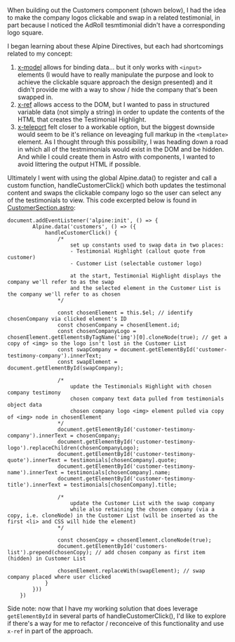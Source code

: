 When building out the Customers component (shown below), I had the idea to make the company logos clickable and swap in a related testimonial, in part because I noticed the AdRoll tesmtimonial didn't have a corresponding logo square.

I began learning about these Alpine Directives, but each had shortcomings related to my concept:

1. [x-model](https://alpinejs.dev/directives/model) allows for binding data... but it only works with `<input>` elements (I would have to really manipulate the purpose and look to achieve the clickable square approach the design presented) and it didn't provide me with a way to show / hide the company that's been swapped in.
2. [x-ref](https://alpinejs.dev/directives/ref) allows access to the DOM, but I wanted to pass in structured variable data (not simply a string) in order to update the contents of the HTML that creates the Testimonial Highlight.
3. [x-teleport](https://alpinejs.dev/directives/teleport) felt closer to a workable option, but the biggest downside would seem to be it's reliance on leveaging full markup in the `<template>` element. As I thought through this possibility, I was heading down a road in which all of the testmimonials would exist in the DOM and be hidden. And while I could create them in Astro with components, I wanted to avoid littering the output HTML if possible.

Ultimately I went with using the global Alpine.data() to register and call a custom function, handleCustomerClick() which both updates the testimonal content and swaps the clickable company logo so the user can select any of the testimonials to view. This code excerpted below is found in [CustomerSection.astro](../src/components/CustomerSection.astro):

```
document.addEventListener('alpine:init', () => {
        Alpine.data('customers', () => ({ 
            handleCustomerClick() {
                /*
                    set up constants used to swap data in two places:
                    - Testimonial Highlight (callout quote from customer)
                    - Customer List (selectable customer logo)

                    at the start, Testimonial Highlight displays the company we'll refer to as the swap
                    and the selected element in the Customer List is the company we'll refer to as chosen
                */
                
                const chosenElement = this.$el; // identify chosenCompany via clicked element's ID
                const chosenCompany = chosenElement.id;
                const chosenCompanyLogo = chosenElement.getElementsByTagName('img')[0].cloneNode(true); // get a copy of <img> so the logo isn't lost in the Customer List
                const swapCompany = document.getElementById('customer-testimony-company').innerText;
                const swapElement = document.getElementById(swapCompany);

                /* 
                    update the Testimonials Highlight with chosen company testimony
                    chosen company text data pulled from testimonials object data
                    chosen company logo <img> element pulled via copy of <img> node in chosenElement
                */
                document.getElementById('customer-testimony-company').innerText = chosenCompany;
                document.getElementById('customer-testimony-logo').replaceChildren(chosenCompanyLogo);
                document.getElementById('customer-testimony-quote').innerText = testimonials[chosenCompany].quote;
                document.getElementById('customer-testimony-name').innerText = testimonials[chosenCompany].name;
                document.getElementById('customer-testimony-title').innerText = testimonials[chosenCompany].title;

                /* 
                    update the Customer List with the swap company
                    while also retaining the chosen company (via a copy, i.e. cloneNode) in the Customer List (will be inserted as the first <li> and CSS will hide the element)
                */

                const chosenCopy = chosenElement.cloneNode(true);
                document.getElementById('customers-list').prepend(chosenCopy); // add chosen company as first item (hidden) in Customer List

                chosenElement.replaceWith(swapElement); // swap company placed where user clicked
            }
        }))
    })
```

Side note: now that I have my working solution that does leverage `getElementById` in several parts of handleCustomerClick(), I'd like to explore if there's a way for me to refactor / reconceive of this functionality and use `x-ref` in part of the approach.
